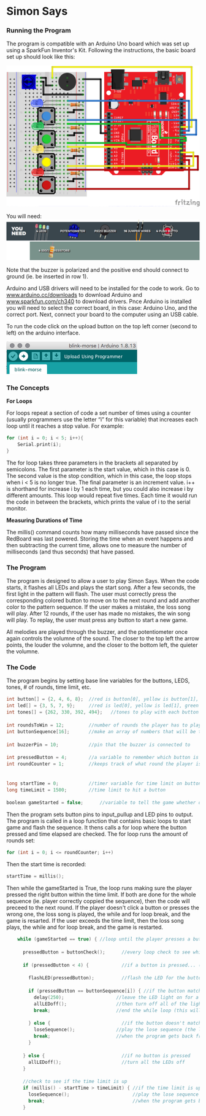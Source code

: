 # Simon Says

### Running the Program
The program is compatible with an Arduino Uno board which was set up using a SparkFun Inventor's Kit. Following the instructions, the basic board set up should look like this: 

![Arduino Board](images/board-template.jpg)

You will need:
![Items needed](images/2Cparts.png)

Note that the buzzer is polarized and the positive end should connect to ground (ie. be inserted in row 1).

Arduino and USB drivers will need to be installed for the code to work. Go to www.arduino.cc/downloads to download Arduino and www.sparkfun.com/ch340 to download drivers. Pnce Arduino is installed you will need to select the correct board, in this case: Arduino Uno, and the correct port. Next, connect your board to the computer using an USB cable.

To run the code click on the upload button on the top left corner (second to left) on the arduino interface.

![Upload Button](images/upload-button.png)

### The Concepts

**For Loops**

For loops repeat a section of code a set number of times using a counter (usually programmers use the letter “i” for this variable) that increases each loop until it reaches a stop value. For example:
```C
for (int i = 0; i < 5; i++){
    Serial.print(i);
}
```
The for loop takes three parameters in the brackets all separated by semicolons. The first parameter is the start value, which in this case is 0. The second value is the stop condition, which in this case, the loop stops when i < 5 is no longer true. The final parameter is an increment value. i++ is shorthand for increase i by 1 each time, but you could also increase i by different amounts. This loop would repeat five times. Each time it would run the code in between the brackets, which prints the value of i to the serial monitor.

**Measuring Durations of Time**

The millis() command counts how many milliseconds have passed since the RedBoard was last powered. Storing the time when an event happens and then subtracting the current time, allows one to measure the number of milliseconds (and thus seconds) that have passed.

### The Program
The program is designed to allow a user to play Simon Says. When the code starts, it flashes all LEDs and plays the start song. After a few seconds, the first light in the pattern will flash. The user must correctly press the corresponding colored button to move on to the next round and add another color to the pattern sequence. If the user makes a mistake, the loss song will play. After 12 rounds, if the user has made no mistakes, the win song will play. To replay, the user must press any button to start a new game.

All melodies are played through the buzzer, and the potentiometer once again controls the volumne of the sound. The closer to the top left the arrow points, the louder the volumne, and the closer to the bottom left, the quieter the volumne.

### The Code
The program begins by setting base line variables for the buttons, LEDS, tones, # of rounds, time limit, etc.
```C
int button[] = {2, 4, 6, 8};  //red is button[0], yellow is button[1], green is button[2], blue is button[3]
int led[] = {3, 5, 7, 9};     //red is led[0], yellow is led[1], green is led[2], blue is led[3]
int tones[] = {262, 330, 392, 494};   //tones to play with each button (c, e, g, b)

int roundsToWin = 12;         //number of rounds the player has to play before they win the game (the array can only hold up to 16 rounds)
int buttonSequence[16];       //make an array of numbers that will be the sequence that the player needs to remember

int buzzerPin = 10;           //pin that the buzzer is connected to

int pressedButton = 4;        //a variable to remember which button is being pressed. 4 is the value if no button is being pressed.
int roundCounter = 1;         //keeps track of what round the player is on


long startTime = 0;           //timer variable for time limit on button press
long timeLimit = 1500;        //time limit to hit a button

boolean gameStarted = false;      //variable to tell the game whether or not to play the start sequence
```

Then the program sets button pins to input_pullup and LED pins to output. The program is called in a loop function that contains basic loops to start game and flash the sequence. It thens calls a for loop where the button pressed and time elapsed are checked. The for loop runs the amount of rounds set:
```C
for (int i = 0; i <= roundCounter; i++)
```
Then the start time is recorded:
```C
startTime = millis();
```
Then while the gameStarted is True, the loop runs making sure the player pressed the right button within the time limit. If both are done for the whole sequence (ie. player correctly coppied the sequence), then the code will preceed to the next round. If the player doesn't click a button or presses the wrong one, the loss song is played, the while and for loop break, and the game is resarted. If the user exceeds the time limit, then the loss song plays, the while and for loop break, and the game is restarted.
```C
    while (gameStarted == true) { //loop until the player presses a button or the time limit is up (the time limit check is in an if statement)

      pressedButton = buttonCheck();      //every loop check to see which button is pressed

      if (pressedButton < 4) {            //if a button is pressed... (4 means that no button is pressed)

        flashLED(pressedButton);          //flash the LED for the button that was pressed

        if (pressedButton == buttonSequence[i]) { //if the button matches the button in the sequence
          delay(250);                   //leave the LED light on for a moment
          allLEDoff();                  //then turn off all of the lights and
          break;                        //end the while loop (this will go to the next number in the for loop)

        } else {                          //if the button doesn't match the button in the sequence
          loseSequence();               //play the lose sequence (the loose sequence stops the program)
          break;                        //when the program gets back from the lose sequence, break the while loop so that the game can start over
        }

      } else {                            //if no button is pressed
        allLEDoff();                      //turn all the LEDs off
      }

      //check to see if the time limit is up
      if (millis() - startTime > timeLimit) { //if the time limit is up
        loseSequence();                       //play the lose sequence
        break;                                //when the program gets back from the lose sequence, break the while loop so that the game can start over
      }
```

